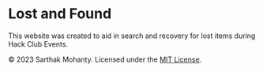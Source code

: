 # Lost and Found
This website was created to aid in search and recovery for lost items during Hack Club Events.

&copy; 2023 Sarthak Mohanty. Licensed under the [MIT License](LICENSE).
